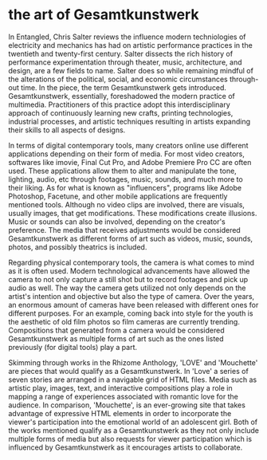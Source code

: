 # the art of Gesamtkunstwerk  
<p>
In Entangled, Chris Salter reviews the influence modern techniologies of electricity and mechanics has had on  
artistic performance practices in the twentieth and twenty-first century. Salter dissects the rich history of  
performance experimentation through theater, music, architecture, and design, are a few fields to name. Salter  
does so while remaining mindful of the alterations of the political, social, and economic circumstances through-  
out time. In the piece, the term Gesamtkunstwerk gets introduced. Gesamtkunstwerk, essentially, foreshadowed  
the modern practice of multimedia. Practitioners of this practice adopt this interdisciplinary approach of  
continuously learning new crafts, printing technologies, industrial processes, and artistic techniques resulting  
in artists expanding their skills to all aspects of designs.
</p>
  
<p>
In terms of digital contemporary tools, many creators online use different applications depending on their  
form of media. For most video creators, softwares like imovie, Final Cut Pro, and Adobe Premiere Pro CC are often  
used. These applications allow them to alter and manipulate the tone, lighting, audio, etc through footages, music,  
sounds, and much more to their liking. As for what is known as "influencers", programs like Adobe Photoshop,  
Facetune, and other mobile applications are frequently mentioned tools. Although no video clips are involved, there  
are visuals, usually images, that get modifications. These modifications create illusions. Music or sounds can also  
be involved, depending on the creator's preference. The media that receives adjustments would be considered  
Gesamtkunstwerk as different forms of art such as videos, music, sounds, photos, and possibly theatrics is included.
</p>
  
<p>
Regarding physical contemporary tools, the camera is what comes to mind as it is often used. Modern  
technological advancements have allowed the camera to not only capture a still shot but to record footages and pick  
up audio as well. The way the camera gets utilized not only depends on the artist's intention and objective but  
also the type of camera. Over the years, an enormous amount of cameras have been released with different ones for  
different purposes. For an example, coming back into style for the youth is the aesthetic of old film photos so  
film cameras are currently trending. Compositions that generated from a camera would be considered Gesamtkunstwerk  
as multiple forms of art such as the ones listed previously (for digital tools) play a part.
</p>
  
<p>
Skimming through works in the Rhizome Anthology, 'LOVE' and 'Mouchette' are pieces that would qualify as a  
Gesamtkunstwerk. In 'Love' a series of seven stories are arranged in a navigable grid of HTML files. Media such as  
artistic play, images, text, and interactive compositions play a role in mapping a range of experiences associated  
with romantic love for the audience. In comparison, 'Mouchette', is an ever-growing site that takes advantage of  
expressive HTML elements in order to incorporate the viewer's participation into the emotional world of an  
adolescent girl. Both of the works mentioned qualify as a Gesamtkunstwerk as they not only include multiple forms of  
media but also requests for viewer participation which is influenced by Gesamtkunstwerk as it encourages artists to  
collaborate.


<!--           ____  
        o8%8888,    
      o88%8888888.  
     8'-    -:8888b   
    8'         8888  
   d8.-=. ,==-.:888b  
   >8 `~` :`~' d8888   
   88         ,88888   
   88b. `-~  ':88888  
   888b ~==~ .:88888 
   88888o--:':::8888      
   `88888| :::' 8888b  
   8888^^'       8888b  
  d888           ,%888b.   
 d88%            %%%8--'-.  
/88:.__ ,       _%-' ---  -  
    '''::===..-'   =  --. -->
